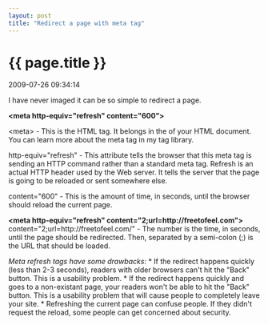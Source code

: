 ```yaml
---
layout: post
title: "Redirect a page with meta tag"
---
```


<h1> {{ page.title }} </h1> <p class='meta'>2009-07-26 09:34:14</p>

I have never imaged it can be so simple to redirect a page.

<strong>&lt;meta http-equiv="refresh" content="600"&gt;</strong>

&lt;meta&gt; - This is the HTML tag. It belongs in the <head> of your HTML document. You can learn more about the meta tag in my tag library.

http-equiv="refresh" - This attribute tells the browser that this meta tag is sending an HTTP command rather than a standard meta tag. Refresh is an actual HTTP header used by the Web server. It tells the server that the page is going to be reloaded or sent somewhere else.

content="600" - This is the amount of time, in seconds, until the browser should reload the current page.

<strong>
&lt;meta http-equiv="refresh" content="2;url=http://freetofeel.com"&gt;
</strong>
content="2;url=http://freetofeel.com/" - The number is the time, in seconds, until the page should be redirected. Then, separated by a semi-colon (;) is the URL that should be loaded.

<em>Meta refresh tags have some drawbacks:</em>
    * If the redirect happens quickly (less than 2-3 seconds), readers with older browsers can't hit the "Back" button. This is a usability problem.
    * If the redirect happens quickly and goes to a non-existant page, your readers won't be able to hit the "Back" button. This is a usability problem that will cause people to completely leave your site.
    * Refreshing the current page can confuse people. If they didn't request the reload, some people can get concerned about security.